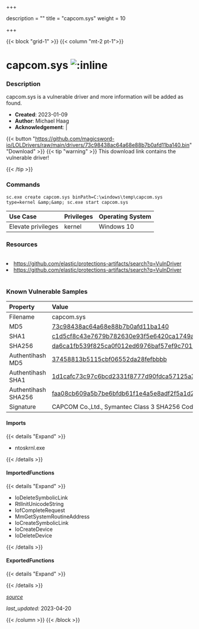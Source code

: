 +++

description = ""
title = "capcom.sys"
weight = 10

+++


{{< block "grid-1" >}}
{{< column "mt-2 pt-1">}}


# capcom.sys ![:inline](/images/twitter_verified.png) 


### Description

capcom.sys is a vulnerable driver and more information will be added as found.

- **Created**: 2023-01-09
- **Author**: Michael Haag
- **Acknowledgement**:  | [](https://twitter.com/)

{{< button "https://github.com/magicsword-io/LOLDrivers/raw/main/drivers/73c98438ac64a68e88b7b0afd11ba140.bin" "Download" >}}
{{< tip "warning" >}}
This download link contains the vulnerable driver!

{{< /tip >}}

### Commands

```
sc.exe create capcom.sys binPath=C:\windows\temp\capcom.sys type=kernel &amp;&amp; sc.exe start capcom.sys
```

| Use Case | Privileges | Operating System | 
|:---- | ---- | ---- |
| Elevate privileges | kernel | Windows 10 |

### Resources
<br>
<li><a href=" https://github.com/elastic/protections-artifacts/search?q=VulnDriver"> https://github.com/elastic/protections-artifacts/search?q=VulnDriver</a></li>
<li><a href="https://github.com/elastic/protections-artifacts/search?q=VulnDriver">https://github.com/elastic/protections-artifacts/search?q=VulnDriver</a></li>
<br>

### Known Vulnerable Samples

| Property           | Value |
|:-------------------|:------|
| Filename           | capcom.sys |
| MD5                | [73c98438ac64a68e88b7b0afd11ba140](https://www.virustotal.com/gui/file/73c98438ac64a68e88b7b0afd11ba140) |
| SHA1               | [c1d5cf8c43e7679b782630e93f5e6420ca1749a7](https://www.virustotal.com/gui/file/c1d5cf8c43e7679b782630e93f5e6420ca1749a7) |
| SHA256             | [da6ca1fb539f825ca0f012ed6976baf57ef9c70143b7a1e88b4650bf7a925e24](https://www.virustotal.com/gui/file/da6ca1fb539f825ca0f012ed6976baf57ef9c70143b7a1e88b4650bf7a925e24) |
| Authentihash MD5   | [37458813b5115cbf06552da28fefbbbb](https://www.virustotal.com/gui/search/authentihash%253A37458813b5115cbf06552da28fefbbbb) |
| Authentihash SHA1  | [1d1cafc73c97c6bcd2331f8777d90fdca57125a3](https://www.virustotal.com/gui/search/authentihash%253A1d1cafc73c97c6bcd2331f8777d90fdca57125a3) |
| Authentihash SHA256| [faa08cb609a5b7be6bfdb61f1e4a5e8adf2f5a1d2492f262483df7326934f5d4](https://www.virustotal.com/gui/search/authentihash%253Afaa08cb609a5b7be6bfdb61f1e4a5e8adf2f5a1d2492f262483df7326934f5d4) |
| Signature         | CAPCOM Co.,Ltd., Symantec Class 3 SHA256 Code Signing CA, VeriSign   |


#### Imports
{{< details "Expand" >}}
* ntoskrnl.exe

{{< /details >}}
#### ImportedFunctions
{{< details "Expand" >}}
* IoDeleteSymbolicLink
* RtlInitUnicodeString
* IofCompleteRequest
* MmGetSystemRoutineAddress
* IoCreateSymbolicLink
* IoCreateDevice
* IoDeleteDevice

{{< /details >}}
#### ExportedFunctions
{{< details "Expand" >}}

{{< /details >}}


[*source*](https://github.com/magicsword-io/LOLDrivers/tree/main/yaml/capcom.yaml)

*last_updated:* 2023-04-20








{{< /column >}}
{{< /block >}}
